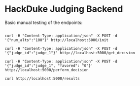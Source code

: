 # HackDuke Judging Backend

Basic manual testing of the endpoints:

```

curl -H "Content-Type: application/json" -X POST -d '{"num_alts":"100"}' http://localhost:5000/init

curl -H "Content-Type: application/json" -X POST -d '{"judge_id":"judge_1"}' http://localhost:5000/get_decision

curl -H "Content-Type: application/json" -X POST -d '{"judge_id":"judge_1", "favored": "0"}' http://localhost:5000/perform_decision

curl http://localhost:5000/results

```

